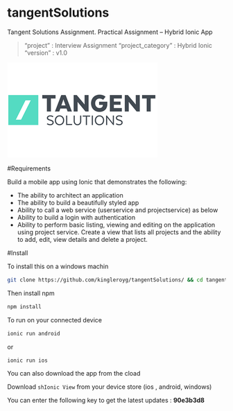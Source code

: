 # tangentSolutions
Tangent Solutions Assignment. Practical Assignment – Hybrid Ionic App

> “project” : Interview Assignment
> “project_category” : Hybrid Ionic
> “version” : v1.0

![Alt text](/resources/screenshots/nexus/1_logo.png?raw=true "Tangent Solutions Logo")

#Requirements

Build a mobile app using Ionic that demonstrates the following:
  - The ability to architect an application
  - The ability to build a beautifully styled app
  - Ability to call a web service (userservice and projectservice) as below
  - Ability to build a login with authentication
  - Ability to perform basic listing, viewing and editing on the application using project
service. Create a view that lists all projects and the ability to add, edit, view details and
delete a project.

#Install

To install this on a windows machin
```sh
git clone https://github.com/kingleroyg/tangentSolutions/ && cd tangentSolutions
```
Then install npm 
```sh
npm install
```
To run on your connected device
```sh
ionic run android
```
or
```sh
ionic run ios
```
You can also download the app from the cload

Download ```shIonic View``` from your device store (ios , android, windows)

You can enter the following key to get the latest updates : **90e3b3d8**
